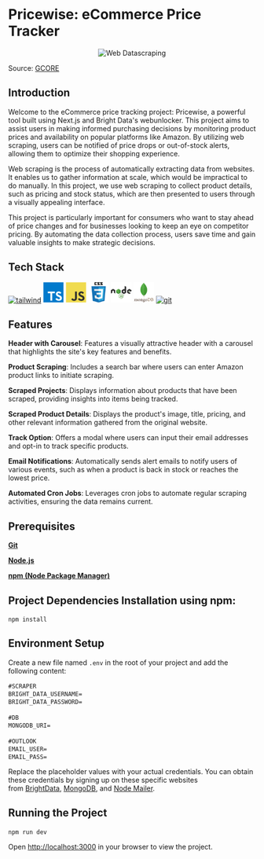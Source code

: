 # Pricewise: eCommerce Price Tracker

<p align="center">
  <img src="https://github.com/user-attachments/assets/a9aa17d4-bc1b-4c95-8a33-54df7b35d023" alt="Web Datascraping">
</p>
<p align="left">
  Source: <a href="https://gcore.com/learning/what-is-web-scraping/">GCORE</a>
</p>

## Introduction

Welcome to the eCommerce price tracking project: Pricewise, a powerful tool built using Next.js and Bright Data's webunlocker. This project aims to assist users in making informed purchasing decisions by monitoring product prices and availability on popular platforms like Amazon. By utilizing web scraping, users can be notified of price drops or out-of-stock alerts, allowing them to optimize their shopping experience.

Web scraping is the process of automatically extracting data from websites. It enables us to gather information at scale, which would be impractical to do manually. In this project, we use web scraping to collect product details, such as pricing and stock status, which are then presented to users through a visually appealing interface.

This project is particularly important for consumers who want to stay ahead of price changes and for businesses looking to keep an eye on competitor pricing. By automating the data collection process, users save time and gain valuable insights to make strategic decisions.

## Tech Stack

<p><a target="_blank" href="https://www.vectorlogo.zone/logos/tailwindcss/tailwindcss-icon.svg" style="display: inline-block;"><img src="https://www.vectorlogo.zone/logos/tailwindcss/tailwindcss-icon.svg" alt="tailwind" width="42" height="42" /></a> <a target="_blank" href="https://raw.githubusercontent.com/devicons/devicon/master/icons/typescript/typescript-original.svg" style="display: inline-block;"><img src="https://raw.githubusercontent.com/devicons/devicon/master/icons/typescript/typescript-original.svg" alt="typescript" width="42" height="42" /></a> <a target="_blank" href="https://raw.githubusercontent.com/devicons/devicon/master/icons/javascript/javascript-original.svg" style="display: inline-block;"><img src="https://raw.githubusercontent.com/devicons/devicon/master/icons/javascript/javascript-original.svg" alt="javascript" width="42" height="42" /></a> <a target="_blank" href="https://raw.githubusercontent.com/devicons/devicon/master/icons/css3/css3-original-wordmark.svg" style="display: inline-block;"><img src="https://raw.githubusercontent.com/devicons/devicon/master/icons/css3/css3-original-wordmark.svg" alt="css3" width="42" height="42" /></a> <a target="_blank" href="https://raw.githubusercontent.com/devicons/devicon/master/icons/nodejs/nodejs-original-wordmark.svg" style="display: inline-block;"><img src="https://raw.githubusercontent.com/devicons/devicon/master/icons/nodejs/nodejs-original-wordmark.svg" alt="nodejs" width="42" height="42" /></a> <a target="_blank" href="https://raw.githubusercontent.com/devicons/devicon/master/icons/mongodb/mongodb-original-wordmark.svg" style="display: inline-block;"><img src="https://raw.githubusercontent.com/devicons/devicon/master/icons/mongodb/mongodb-original-wordmark.svg" alt="mongodb" width="42" height="42" /></a> <a target="_blank" href="https://www.vectorlogo.zone/logos/git-scm/git-scm-icon.svg" style="display: inline-block;"><img src="https://www.vectorlogo.zone/logos/git-scm/git-scm-icon.svg" alt="git" width="42" height="42" /></a></p>

## Features

 **Header with Carousel**: Features a visually attractive header with a carousel that highlights the site's key features and benefits.
 
 **Product Scraping**: Includes a search bar where users can enter Amazon product links to initiate scraping.
 
 **Scraped Projects**: Displays information about products that have been scraped, providing insights into items being tracked.
 
 **Scraped Product Details**: Displays the product's image, title, pricing, and other relevant information gathered from the original website.
 
 **Track Option**: Offers a modal where users can input their email addresses and opt-in to track specific products.
 
 **Email Notifications**: Automatically sends alert emails to notify users of various events, such as when a product is back in stock or reaches the lowest price.
 
 **Automated Cron Jobs**: Leverages cron jobs to automate regular scraping activities, ensuring the data remains current.

## Prerequisites

**[Git](https://git-scm.com/)**

**[Node.js](https://nodejs.org/en)**

**[npm (Node Package Manager)](https://www.npmjs.com/)**

## Project Dependencies Installation using npm:

```
npm install
```
## Environment Setup

Create a new file named `.env` in the root of your project and add the following content:

```
#SCRAPER
BRIGHT_DATA_USERNAME=
BRIGHT_DATA_PASSWORD=

#DB
MONGODB_URI=

#OUTLOOK
EMAIL_USER=
EMAIL_PASS=
```

Replace the placeholder values with your actual credentials. You can obtain these credentials by signing up on these specific websites from [BrightData](https://brightdata.com/), [MongoDB](https://www.mongodb.com/), and [Node Mailer](https://nodemailer.com/).

## Running the Project

```shell
npm run dev
```

Open [http://localhost:3000](http://localhost:3000/) in your browser to view the project.
